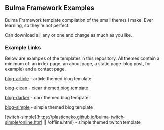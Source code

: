 ## Bulma Framework Examples

Bulma Framework template compilation of the small themes I make. Ever learning, so they're not perfect.

Can download all, any or one and change as much as you like.

### Example Links

Below are examples of the templates in this repository. All themes contain a minimum of: an index page, an about page, a static page (blog post, for example) and a contact page.

[blog-article](https://plasticneko.github.io/bulma-blog-article/) - article themed blog template

[blog-clean](https://plasticneko.github.io/bulma-blog-clean/) - clean themed blog template

[blog-darker](https://plasticneko.github.io/bulma-blog-darker/) - dark themed blog template

[blog-simple](https://plasticneko.github.io/bulma-blog-simple/) - simple themed blog template

[twitch-simple](https://plasticneko.github.io/bulma-twitch-simple/online.html || /offline.html) - simple themed twitch template 

